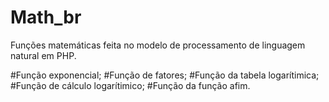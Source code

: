 # Math_br

Funções matemáticas feita no modelo de processamento de linguagem natural em PHP.

#Função exponencial;
#Função de fatores;
#Função da tabela logarítimica;
#Função de cálculo logarítimico;
#Função da função afim.
